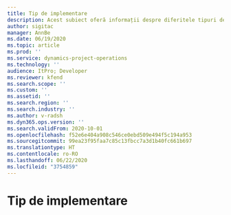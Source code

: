 ```yaml
---
title: Tip de implementare
description: Acest subiect oferă informații despre diferitele tipuri de implementare a operațiunilor de proiect și vă ajută să determinați care este potrivit pentru compania dvs.
author: sigitac
manager: AnnBe
ms.date: 06/19/2020
ms.topic: article
ms.prod: ''
ms.service: dynamics-project-operations
ms.technology: ''
audience: ItPro; Developer
ms.reviewer: kfend
ms.search.scope: ''
ms.custom: ''
ms.assetid: ''
ms.search.region: ''
ms.search.industry: ''
ms.author: v-radsh
ms.dyn365.ops.version: ''
ms.search.validFrom: 2020-10-01
ms.openlocfilehash: f52e6e404a908c546ce0ebd509e494f5c194a953
ms.sourcegitcommit: 99ea23f95faa7c85c13fbcc7a3d1b40fc661b697
ms.translationtype: HT
ms.contentlocale: ro-RO
ms.lasthandoff: 06/22/2020
ms.locfileid: "3754859"
---
```

# <a name="deployment-types"></a>Tip de implementare

